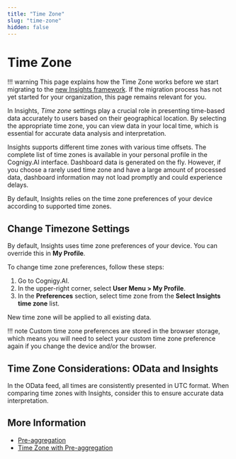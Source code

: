 ```yaml
---
title: "Time Zone" 
slug: "time-zone" 
hidden: false 
---
```


# Time Zone

!!! warning
    This page explains how the Time Zone works before we start migrating to the [new Insights framework](time-zone-with-pre-aggregation.md). If the migration process has not yet started for your organization, this page remains relevant for you.
    

In Insights, _Time zone_ settings play a crucial role in presenting time-based data accurately to users based on their geographical location.
By selecting the appropriate time zone, you can view data in your local time, which is essential for accurate data analysis and interpretation.

Insights supports different time zones with various time offsets. The complete list of time zones is available in your personal profile in the Cognigy.AI interface. Dashboard data is generated on the fly. However, if you choose a rarely used time zone and have a large amount of processed data, dashboard information may not load promptly and could experience delays.

By default, Insights relies on the time zone preferences of your device according to supported time zones.

## Change Timezone Settings

By default, Insights uses time zone preferences of your device. You can override this in **My Profile**. 

To change time zone preferences, follow these steps:

1. Go to Cognigy.AI.
2. In the upper-right corner, select **User Menu > My Profile**.
3. In the **Preferences** section, select time zone from the **Select Insights time zone** list.

New time zone will be applied to all existing data.

!!! note
    Custom time zone preferences are stored in the browser storage, which means you will need to select your custom time zone preference again if you change the device and/or the browser.

## Time Zone Considerations: OData and Insights

In the OData feed, all times are consistently presented in UTC format.
When comparing time zones with Insights, consider this to ensure accurate data interpretation.

## More Information

- [Pre-aggregation](pre-aggregation.md)
- [Time Zone with Pre-aggregation](time-zone-with-pre-aggregation.md)